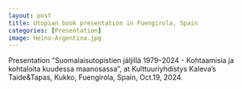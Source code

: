```yaml
---
layout: post
title: Utopian book presentation in Fuengirola, Spain 
categories: [Presentation]
image: Heino-Argentina.jpg
---
```

Presentation ”Suomalaisutopistien jäljillä 1979–2024 - Kohtaamisia ja kohtaloita kuudessa maanosassa”, at Kulttuuriyhdistys Kaleva’s Taide&Tapas, Kukko, Fuengirola, Spain, Oct.19, 2024.
